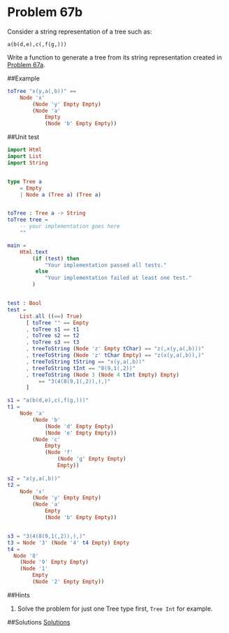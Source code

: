# Problem 67b

Consider a string representation of a tree such as:

```a(b(d,e),c(,f(g,)))```

Write a function to generate a tree from its string representation created in [Problem 67a](p67a.md).

##Example
```elm
toTree "x(y,a(,b))" ==  
    Node 'x' 
        (Node 'y' Empty Empty) 
        (Node 'a' 
            Empty 
            (Node 'b' Empty Empty))
```

##Unit test

```elm
import Html
import List
import String


type Tree a
    = Empty
    | Node a (Tree a) (Tree a)


toTree : Tree a -> String
toTree tree =
    -- your implementation goes here
    ""

main =
    Html.text
        (if (test) then
            "Your implementation passed all tests."
         else
            "Your implementation failed at least one test."
        )


test : Bool
test =
    List.all ((==) True)
      [ toTree "" == Empty
      , toTree s1 == t1 
      , toTree s2 == t2 
      , toTree s3 == t3 
      , treeToString (Node 'z' Empty tChar) == "z(,x(y,a(,b)))" 
      , treeToString (Node 'z' tChar Empty) == "z(x(y,a(,b)),)" 
      , treeToString tString == "x(y,a(,b))" 
      , treeToString tInt == "8(9,1(,2))"
      , treeToString (Node 3 (Node 4 tInt Empty) Empty) 
          == "3(4(8(9,1(,2)),),)"
      ]

s1 = "a(b(d,e),c(,f(g,)))"
t1 = 
    Node 'a'
        (Node 'b'
            (Node 'd' Empty Empty)
            (Node 'e' Empty Empty))
        (Node 'c' 
            Empty 
            (Node 'f' 
                (Node 'g' Empty Empty) 
                Empty))
                
s2 = "x(y,a(,b))"
t2 = 
    Node 'x' 
        (Node 'y' Empty Empty) 
        (Node 'a' 
            Empty 
            (Node 'b' Empty Empty))


s3 = "3(4(8(9,1(,2)),),)"
t3 = Node '3' (Node '4' t4 Empty) Empty
t4 = 
  Node '8' 
    (Node '9' Empty Empty) 
    (Node '1' 
        Empty 
        (Node '2' Empty Empty))
```

##Hints
1. Solve the problem for just one Tree type first, ```Tree Int``` for example. 


##Solutions
[Solutions](../s/s67a.md)
